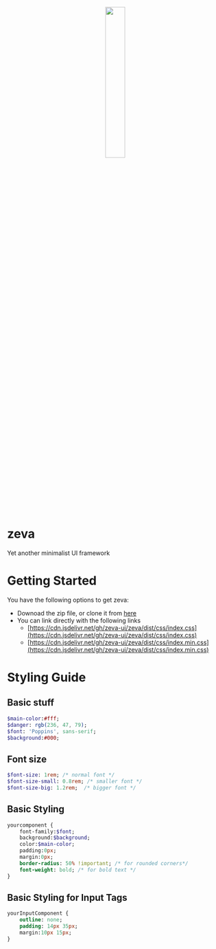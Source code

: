 <p align="center">
  <img src="https://imfunniee.github.io/zeva/image/zeva.png" width="30%">
</p>

# zeva
Yet another minimalist UI framework

# Getting Started

You have the following options to get zeva:
* Downoad the zip file, or clone it from [here](https://github.com/zeva-ui/zeva.git)
* You can link directly with the following links
     - [https://cdn.jsdelivr.net/gh/zeva-ui/zeva/dist/css/index.css](https://cdn.jsdelivr.net/gh/zeva-ui/zeva/dist/css/index.css) 
     - [https://cdn.jsdelivr.net/gh/zeva-ui/zeva/dist/css/index.min.css](https://cdn.jsdelivr.net/gh/zeva-ui/zeva/dist/css/index.min.css)


# Styling Guide

## Basic stuff

```sass
$main-color:#fff;
$danger: rgb(236, 47, 79);
$font: 'Poppins', sans-serif;
$background:#000;
```

## Font size

```sass
$font-size: 1rem; /* normal font */
$font-size-small: 0.8rem; /* smaller font */
$font-size-big: 1.2rem;  /* bigger font */
```

## Basic Styling

```sass
yourcomponent {
    font-family:$font;
    background:$background;
    color:$main-color;
    padding:0px;
    margin:0px;
    border-radius: 50% !important; /* for rounded corners*/
    font-weight: bold; /* for bold text */
}
```

## Basic Styling for Input Tags

```sass
yourInputComponent {
    outline: none;
    padding: 14px 35px;
    margin:10px 15px;
}
```

